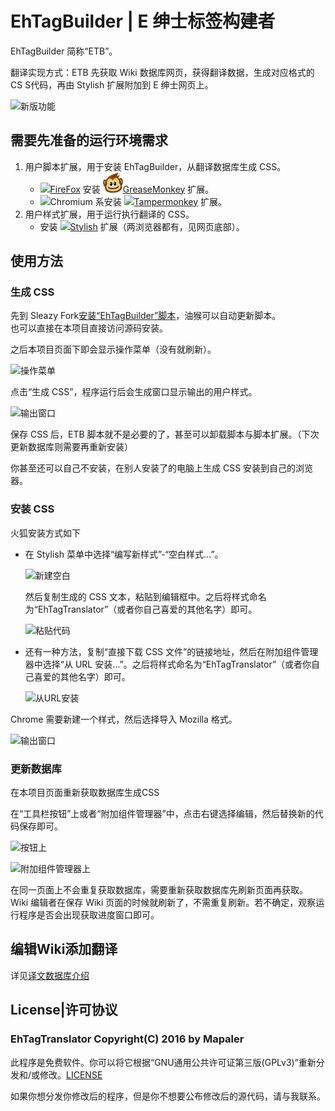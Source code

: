 ﻿# EhTagBuilder | E 绅士标签构建者
EhTagBuilder 简称“ETB”。

翻译实现方式：ETB 先获取 Wiki 数据库网页，获得翻译数据，生成对应格式的 CS S代码，再由 Stylish 扩展附加到 E 绅士网页上。

![新版功能](http://ww4.sinaimg.cn/large/6c84b2d6gw1f48jt1uj2hj20xw0f4acx.jpg)

## 需要先准备的运行环境需求
1. 用户脚本扩展，用于安装 EhTagBuilder，从翻译数据库生成 CSS。
   * [![](https://www.mozilla.org/media/img/firefox/favicon.dc6635050bf5.ico)FireFox](http://www.firefox.com) 安装 [![](https://github.com/greasemonkey/greasemonkey/raw/master/skin/icon32.png)GreaseMonkey](https://addons.mozilla.org/firefox/addon/greasemonkey/) 扩展。
   * ![](http://www.chromium.org/_/rsrc/1438879449147/config/customLogo.gif)Chromium 系安装 [![](https://addons.cdn.mozilla.net/user-media/addon_icons/683/683490-64.png?modified=1463757971)Tampermonkey](https://chrome.google.com/webstore/detail/tampermonkey/dhdgffkkebhmkfjojejmpbldmpobfkfo?hl=zh-CN) 扩展。
2. 用户样式扩展，用于运行执行翻译的 CSS。
   * 安装 [![](https://addons.cdn.mozilla.net/user-media/addon_icons/2/2108-64.png?modified=1453837884)Stylish](https://userstyles.org/) 扩展（两浏览器都有，见网页底部）。



## 使用方法
### 生成 CSS
先到 Sleazy Fork[安装“EhTagBuilder”脚本](https://sleazyfork.org/scripts/19619)，油猴可以自动更新脚本。<br>也可以直接在本项目直接访问源码安装。

之后本项目页面下即会显示操作菜单（没有就刷新）。

![操作菜单](https://raw.githubusercontent.com/wiki/Mapaler/EhTagTranslator/project-document/images/etb-menu.png)

点击“生成 CSS”，程序运行后会生成窗口显示输出的用户样式。

![输出窗口](https://raw.githubusercontent.com/wiki/Mapaler/EhTagTranslator/project-document/images/etb-cssoutput.png)

保存 CSS 后，ETB 脚本就不是必要的了，甚至可以卸载脚本与脚本扩展。（下次更新数据库则需要再重新安装）

你甚至还可以自己不安装，在别人安装了的电脑上生成 CSS 安装到自己的浏览器。

### 安装 CSS

火狐安装方式如下 

* 在 Stylish 菜单中选择“编写新样式”-“空白样式...”。
  
  ![新建空白](http://ww2.sinaimg.cn/large/6c84b2d6gw1f3smf9bgt9j20tt0fbgr4.jpg)
  
  然后复制生成的 CSS 文本，粘贴到编辑框中。之后将样式命名为“EhTagTranslator”（或者你自己喜爱的其他名字）即可。
  
  ![粘贴代码](http://ww3.sinaimg.cn/large/6c84b2d6gw1f3sn1uyx5tj20io0dtq6z.jpg)
* 还有一种方法，复制“直接下载 CSS 文件”的链接地址，然后在附加组件管理器中选择“从 URL 安装...”。之后将样式命名为“EhTagTranslator”（或者你自己喜爱的其他名字）即可。
  
  ![从URL安装](http://ww4.sinaimg.cn/large/6c84b2d6gw1f3sme5420dj20pb0f8tdz.jpg)

Chrome 需要新建一个样式，然后选择导入 Mozilla 格式。

  ![输出窗口](https://raw.githubusercontent.com/wiki/Mapaler/EhTagTranslator/project-document/images/etb-chrome.png)

### 更新数据库
在本项目页面重新获取数据库生成CSS

在“工具栏按钮”上或者“附加组件管理器”中，点击右键选择编辑，然后替换新的代码保存即可。

![按钮上](http://ww1.sinaimg.cn/large/6c84b2d6gw1f3smv77s1hj207k078gmn.jpg)

![附加组件管理器上](http://ww2.sinaimg.cn/large/6c84b2d6gw1f3smvltaadj20dv05bwex.jpg)

在同一页面上不会重复获取数据库，需要重新获取数据库先刷新页面再获取。  
Wiki 编辑者在保存 Wiki 页面的时候就刷新了，不需重复刷新。若不确定，观察运行程序是否会出现获取进度窗口即可。

## 编辑Wiki添加翻译
详见[译文数据库介绍](Home)

## License|许可协议
### EhTagTranslator Copyright(C) 2016 by Mapaler

此程序是免费软件。你可以将它根据“GNU通用公共许可证第三版(GPLv3)”重新分发和/或修改。[LICENSE](https://github.com/Mapaler/EhTagTranslator/blob/master/LICENSE)

如果你想分发你修改后的程序，但是你不想要公布修改后的源代码，请与我联系。
